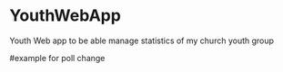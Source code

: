# YouthWebApp
Youth Web app to be able manage statistics of my church youth group

#example for poll change
